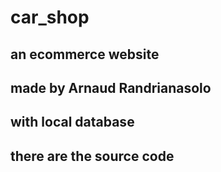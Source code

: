 # car_shop
## an ecommerce website
## made by Arnaud Randrianasolo
## with local database
## there are the source code
